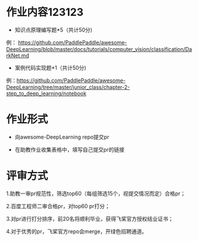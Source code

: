 # 作业内容123123

* 知识点原理编写题*5（共计50分) 

例： https://github.com/PaddlePaddle/awesome-DeepLearning/blob/master/docs/tutorials/computer_vision/classification/DarkNet.md

* 案例代码实现题*1（共计50分)

例：https://github.com/PaddlePaddle/awesome-DeepLearning/tree/master/junior_class/chapter-2-step_to_deep_learning/notebook

# 作业形式

* 向awesome-DeepLearning repo提交pr

* 在助教作业收集表格中，填写自己提交pr的链接 

# 评审方式

1.助教一审pr规范性，筛选top60（每组筛选15个，视提交情况而定）合格pr；

2.百度工程师二审合格pr，对top60 pr打分；

3.对pr进行打分排序，前20名将顺利毕业，获得飞桨官方授权结业证书；

4.对于优秀的pr，飞桨官方repo会merge，开绿色招聘通道。

